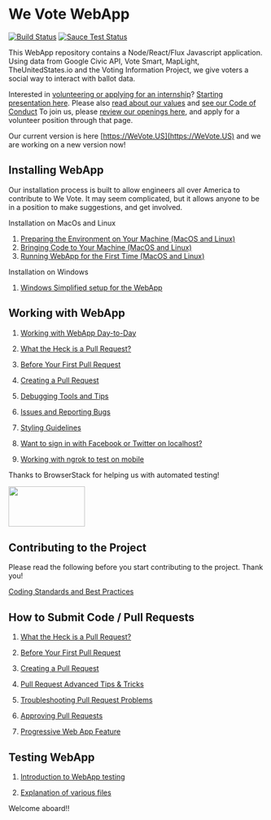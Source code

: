 # We Vote WebApp

[![Build Status](https://travis-ci.org/wevote/WebApp.svg?branch=develop)](https://travis-ci.org/wevote/WebApp)
[![Sauce Test Status](https://saucelabs.com/buildstatus/WeVote)](https://saucelabs.com/u/WeVote)

This WebApp repository contains a Node/React/Flux Javascript application. Using data from
Google Civic API, Vote Smart, MapLight, TheUnitedStates.io and the Voting Information Project, we give voters a social way to interact with ballot data.

Interested in [volunteering or applying for an internship](https://wevote.applytojob.com/apply)? [Starting presentation here](https://prezi.com/p/6iu9aks7zqvs/?present=1). 
Please also [read about our values](https://docs.google.com/document/d/12qBXevI3mVKUsGmXL8mrDMPnWJ1SYw9zX9LGW5cozgg/edit) and 
[see our Code of Conduct](CODE_OF_CONDUCT.md)
To join us, please [review our openings here](https://wevote.applytojob.com/apply), and apply for a volunteer position through that page.

Our current version is here [https://WeVote.US](https://WeVote.US) and we are working on a new version now!

## Installing WebApp
Our installation process is built to allow engineers all over America to contribute to We Vote.
It may seem complicated, but it allows anyone to be in a position to make suggestions, and get involved.

Installation on MacOs and Linux
1. [Preparing the Environment on Your Machine (MacOS and Linux)](docs/installing/ENVIRONMENT.md)
2. [Bringing Code to Your Machine (MacOS and Linux)](docs/installing/CLONING_CODE.md)
3. [Running WebApp for the First Time (MacOS and Linux)](docs/installing/RUNNING_FIRST_TIME.md)

Installation on Windows

1. [Windows Simplified setup for the WebApp](docs/WindowsSimplifiedInstall.md)

<!-- Not up to date
Automated Installation
1. [Run automated scripts](docs/installing/AUTOMATED_INSTALLATION.md)
-->
## Working with WebApp
1. [Working with WebApp Day-to-Day](docs/working/README_WORKING_WITH_WEB_APP.md)

2. [What the Heck is a Pull Request?](docs/contributing/PULL_REQUEST_BACKGROUND.md)

3. [Before Your First Pull Request](docs/contributing/PULL_REQUEST_SETUP.md)

4. [Creating  a Pull Request](docs/contributing/CREATING_PULL_REQUEST.md)

5. [Debugging Tools and Tips](docs/working/DEBUGGING_TOOLS.md)

6. [Issues and Reporting Bugs](docs/working/ISSUES.md)

7. [Styling Guidelines](docs/working/STYLING.md)

8. [Want to sign in with Facebook or Twitter on localhost?](docs/working/SECURE_CERTIFICATE.md)

9. [Working with ngrok to test on mobile](docs/working/WORKING_WITH_NGROK.md)

Thanks to BrowserStack for helping us with automated testing!

<a href="https://www.browserstack.com" target="_blank" rel="noopener noreferrer"><img src='src/img/global/logos/browserstack-logo-600x315.png' width='150' height='79'/></a>

## Contributing to the Project
Please read the following before you start contributing to the project. Thank you!

[Coding Standards and Best Practices](docs/contributing/CONTRIBUTING_STANDARDS.md)

## How to Submit Code / Pull Requests
1. [What the Heck is a Pull Request?](docs/contributing/PULL_REQUEST_BACKGROUND.md)

2. [Before Your First Pull Request](docs/contributing/PULL_REQUEST_SETUP.md)

3. [Creating a Pull Request](docs/contributing/CREATING_PULL_REQUEST.md)

4. [Pull Request Advanced Tips & Tricks](docs/contributing/PULL_REQUEST_ADVANCED.md)

5. [Troubleshooting Pull Request Problems](docs/contributing/PULL_REQUEST_TROUBLESHOOTING.md)

6. [Approving Pull Requests](docs/contributing/APPROVING_PULL_REQUESTS.md)

7. [Progressive Web App Feature](docs/working/PROGRESSIVE_WEB_APP.MD)

## Testing WebApp

1. [Introduction to WebApp testing](docs/testing/README_TESTING.md)

2. [Explanation of various files](docs/testing/EXPLAIN_FILES.md)

Welcome aboard!!

